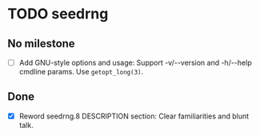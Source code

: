 TODO seedrng
============


No milestone
------------

- [ ] Add GNU-style options and usage:
      Support -v/--version and -h/--help cmdline params.
      Use `getopt_long(3)`.

Done
----

- [x] Reword seedrng.8 DESCRIPTION section:
      Clear familiarities and blunt talk.
